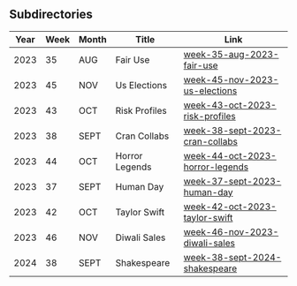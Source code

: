 ## Subdirectories

| Year | Week | Month | Title          | Link                                                                      |
| ---- | ---- | ----- | -------------- | ------------------------------------------------------------------------- |
| 2023 | 35   | AUG   | Fair Use       | [week-35-aug-2023-fair-use](./2023/week-35-aug-2023-fair-use)             |
| 2023 | 45   | NOV   | Us Elections   | [week-45-nov-2023-us-elections](./2023/week-45-nov-2023-us-elections)     |
| 2023 | 43   | OCT   | Risk Profiles  | [week-43-oct-2023-risk-profiles](./2023/week-43-oct-2023-risk-profiles)   |
| 2023 | 38   | SEPT  | Cran Collabs   | [week-38-sept-2023-cran-collabs](./2023/week-38-sept-2023-cran-collabs)   |
| 2023 | 44   | OCT   | Horror Legends | [week-44-oct-2023-horror-legends](./2023/week-44-oct-2023-horror-legends) |
| 2023 | 37   | SEPT  | Human Day      | [week-37-sept-2023-human-day](./2023/week-37-sept-2023-human-day)         |
| 2023 | 42   | OCT   | Taylor Swift   | [week-42-oct-2023-taylor-swift](./2023/week-42-oct-2023-taylor-swift)     |
| 2023 | 46   | NOV   | Diwali Sales   | [week-46-nov-2023-diwali-sales](./2023/week-46-nov-2023-diwali-sales)     |
| 2024 | 38   | SEPT  | Shakespeare   | [week-38-sept-2024-shakespeare](./2024/week-38-shakespeare)     |